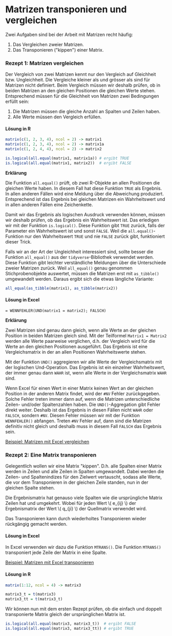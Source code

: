 # Matrizen transponieren und vergleichen


<div class="alert alert-success" markdown="1">
Zwei Aufgaben sind bei der Arbeit mit Matrizen recht häufig: 

1. Das Vergleichen zweier Matrizen.
2. Das Transponieren ("kippen")  einer Matrix.
</div>

### Rezept 1: Matrizen vergleichen

Der Vergleich von zwei Matrizen kennt nur den Vergleich auf Gleichheit bzw. Ungleichheit. Die Vergleiche kleiner als und grösser als sind für Matrizen nicht definiert. Beim Vergleich müssen wir deshalb prüfen, ob in beiden Matrizen an den gleichen Positionen die gleichen Werte stehen. Entsprechend müssen für die Gleichheit von Matrizen zwei Bedingungen erfüllt sein:

1. Die Matrizen müssen die gleiche Anzahl an Spalten und Zeilen haben. 
2. Alle Werte müssen den Vergleich erfüllen.

#### Lösung in R

```R
matrix(c(1, 2, 3, 4), ncol = 2) -> matrix1
matrix(c(1, 2, 3, 4), ncol = 2) -> matrix1a
matrix(c(1, 2, 4, 4), ncol = 2) -> matrix2

is.logical(all.equal(matrix1, matrix1a)) # ergibt TRUE
is.logical(all.equal(matrix1, matrix2))  # ergibt FALSE
```

**Erklärung**

Die Funktion `all.equal()` prüft, ob zwei R-Objekte an allen Positionen die gleichen Werte haben. In diesem Fall hat diese Funktion `TRUE` als Ergebnis. In allen anderen Fällen wird eine Meldung über die Abweichung produziert. Entsprechend ist das Ergebnis bei gleichen Matrizen ein Wahrheitswert und in allen anderen Fällen eine Zeichenkette. 

Damit wir das Ergebnis als logischen Ausdruck verwenden können, müssen wir deshalb prüfen, ob das Ergebnis ein Wahrheitswert ist. Das erledigen wir mit der Funktion `is.logical()`. Diese Funktion gibt `TRUE` zurück, falls der Parameter ein Wahrheitswert ist und sonst `FALSE`. Weil die `all.equal()`-Funktion nur den Wahrheitswert `TRUE` und nie `FALSE` zurück gibt, funktioniert dieser Trick. 

Falls wir an der Art der Ungleichheit interessiert sind, sollte besser die Funktion `all_equal()` aus der `tidyverse`-Bibliothek verwendet werden. Diese Funktion gibt leichter verständliche Meldungen über die Unterschiede zweier Matrizen zurück. Weil `all_equal()` genau genommen Stichprobenobjekte auswertet, müssen die Matrizen erst mit ``as_tibble()`` umgewandelt werden. Daraus ergibt sich die etwas längliche Variante: 

```R
all_equal(as_tibble(matrix1), as_tibble(matrix2))
```

#### Lösung in Excel

```Excel
= WENNFEHLER(UND(matrix1 = matrix2); FALSCH)
```

**Erklärung**

Zwei Matrizen sind genau dann gleich, wenn alle Werte an der gleichen Position  in beiden Matrizen gleich sind. Mit der Teilformel `Matrix1 = Matrix2` werden alle Werte paarweise verglichen, d.h. der Vergleich wird für die Werte an den gleichen Positionen ausgeführt. Das Ergebnis ist eine Vergleichsmatrix in der an allen Positionen Wahrheitswerte stehen. 

Mit der Funktion `UND()` aggregieren wir alle Werte der Vergleichsmatrix mit der logischen Und-Operation. Das Ergebnis ist ein einzelner Wahrheitswert, der immer genau dann `WAHR` ist, wenn alle Werte in der Vergleichsmatrix `WAHR` sind. 

Wenn Excel für einen Wert in einer Matrix keinen Wert an der gleichen Position in der anderen Matrix findet, wird der `#NV` Fehler zurückgegeben. Solche Fehler treten immer dann auf, wenn die Matrizen unterschiedliche Zeilen- und/oder Spaltenzahlen haben. Die `UND()`-Aggregation gibt Fehler direkt weiter. Deshalb ist das Ergebnis in diesen Fällen nicht `WAHR` oder `FALSCH`, sondern `#NV`. Diesen Fehler müssen wir mit der Funktion `WENNFEHLER()` abfangen. Treten `#NV` Fehler auf, dann sind die Matrizen definitiv nicht gleich und deshalb muss in diesem Fall `FALSCH` das Ergebnis sein. 

<a class="btn btn-lg btn-primary" href="https://moodle.zhaw.ch/mod/resource/view.php?id=336745"><i class="fa fa-lg fa-download"></i> Beispiel: Matrizen mit Excel vergleichen</a>

### Rezept 2: Eine Matrix transponieren

Gelegentlich wollen wir eine Matrix "kippen". D.h. alle Spalten einer Matrix werden in Zeilen und alle Zeilen in Spalten umgewandelt. Dabei werden die Zeilen- und Spaltenindizes für den Zielwert vertauscht, sodass alle Werte, die vor dem Transponieren in der gleichen Zeile standen, nun in der gleichen Spalte stehen.

Die Ergebnismatrix hat genauso viele Spalten wie die ursprüngliche Matrix  Zeilen hat und umgekehrt. Wobei für jeden Wert \\( e_{ij} \\) der Ergebnismatrix der Wert \\( q_{ji} \\)  der Quellmatrix verwendet wird. 

Das Transponieren kann durch wiederholtes Transponieren wieder rückgängig gemacht werden. 

#### Lösung in Excel

In Excel verwenden wir dazu die Funktion `MTRANS()`. Die Funktion `MTRANS()` transponiert jede Zeile der Matrix in eine Spalte.

<a class="btn btn-lg btn-primary" href="https://moodle.zhaw.ch/mod/resource/view.php?id=336786"><i class="fa fa-lg fa-download"></i> Beispiel: Matrizen mit Excel transponieren</a>

#### Lösung in R

```R
matrix(1:12, ncol = 4) -> matrix3

matrix3_t = t(matrix3)
matrix3_tt = t(matrix3_t)
```
Wir können nun mit dem ersten Rezept prüfen, ob die einfach und doppelt transponierte Matrix gleich der ursprünglichen Matrix ist. 

```R
is.logical(all.equal(matrix3, matrix3_t))  # ergibt FALSE
is.logical(all.equal(matrix3, matrix3_tt)) # ergibt TRUE
```

$$ $$